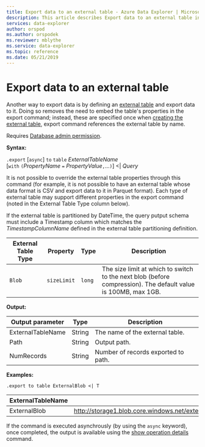 ```yaml
---
title: Export data to an external table - Azure Data Explorer | Microsoft Docs
description: This article describes Export data to an external table in Azure Data Explorer.
services: data-explorer
author: orspod
ms.author: orspodek
ms.reviewer: mblythe
ms.service: data-explorer
ms.topic: reference
ms.date: 05/21/2019
---
```

# Export data to an external table

Another way to export data is by defining an [external table](../externaltables.md) and export data to it. Doing so removes the need to embed the table's properties in the export command; instead, these are specified once when [creating the external table](../externaltables.md#create-or-alter-external-table), export command references the external table by name. 

Requires [Database admin permission](../access-control/role-based-authorization.md).

**Syntax:**

`.export` [`async`] `to` `table` *ExternalTableName* <br>
[`with` `(`*PropertyName* `=` *PropertyValue*`,`...`)`] <| *Query*

It is not possible to override the external table properties through this command (for example, it is not possible to have an external table whose data format is CSV and export data to it in Parquet format). 
Each type of external table may support different properties in the export command (noted in the External Table Type column below). 

If the external table is partitioned by DateTime, the query putput schema must include a Timestamp column which matches the *TimestampColumnName* defined in the external table partitioning definition.

|External Table Type|Property|Type|Description                                                                               
|--------------------|----------------|-------|---|
|`Blob`|`sizeLimit`|`long`|The size limit at which to switch to the next blob (before compression). The default value is 100MB, max 1GB.|

**Output:**

|Output parameter |Type |Description
|---|---|---
|ExternalTableName  |String |The name of the external table.
|Path|String|Output path.
|NumRecords|String| Number of records exported to path.

**Examples:**

```kusto
.export to table ExternalBlob <| T
```

|ExternalTableName|Path|NumRecords|
|---|---|---|
|ExternalBlob|http://storage1.blob.core.windows.net/externaltable1cont1/1_58017c550b384c0db0fea61a8661333e.csv|10|

If the command is executed asynchrously (by using the `async` keyword), once completed, the output is available using the [show operation details](../operations.md#show-operation-details) command.